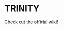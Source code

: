 # TRINITY

Check out the <a href="https://trinitysf.readthedocs.io/en/latest/index.html" target="_blank" rel="noopener noreferrer">official wiki</a>!
